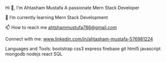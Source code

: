 Hi 👋, I'm Ahtasham Mustafa
A passionate Mern Stack Developer

🌱 I’m currently learning Mern Stack Development

📫 How to reach me ahtshammustufa786@gmail.com

Connect with me:
www.linkedin.com/in/ahtasham-mustafa-576981224

Languages and Tools:
bootstrap css3 express firebase git html5 javascript mongodb nodejs react SQL


<!---
AhtashamMustafa/AhtashamMustafa is a ✨ special ✨ repository because its `README.md` (this file) appears on your GitHub profile.
You can click the Preview link to take a look at your changes.
--->
